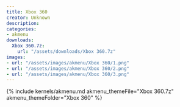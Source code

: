 ```yaml
---
title: Xbox 360
creator: Unknown
description: 
categories:
- akmenu
downloads:
  Xbox 360.7z:
    url: "/assets/downloads/Xbox 360.7z"
images:
- url: "/assets/images/akmenu/Xbox 360/1.png"
- url: "/assets/images/akmenu/Xbox 360/2.png"
- url: "/assets/images/akmenu/Xbox 360/3.png"
---
```


{% include kernels/akmenu.md akmenu_themeFile="Xbox 360.7z" akmenu_themeFolder="Xbox 360" %}
